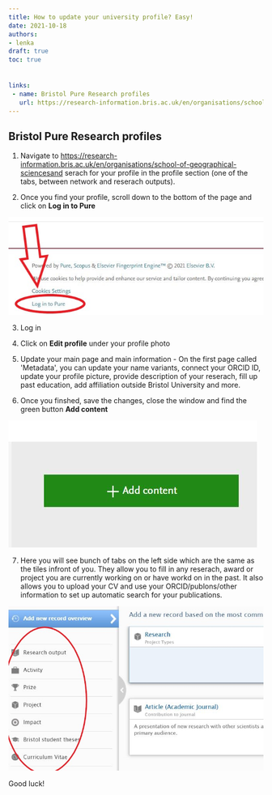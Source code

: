 ```yaml
---
title: How to update your university profile? Easy!
date: 2021-10-18
authors:
- lenka
draft: true
toc: true


links:
 - name: Bristol Pure Research profiles
   url: https://research-information.bris.ac.uk/en/organisations/school-of-geographical-sciences
---
```


## Bristol Pure Research profiles

1. Navigate to https://research-information.bris.ac.uk/en/organisations/school-of-geographical-sciencesand serach for your profile in the profile section (one of the tabs, between network and reserach outputs).

2. Once you find your profile, scroll down to the bottom of the page and click on **Log in to Pure**

![jpg](./images/RP2.jpg)

3. Log in

4. Click on **Edit profile** under your profile photo

5. Update your main page and main information - On the first page called 'Metadata', you can update your name variants, connect your ORCID ID, update your profile picture, provide description of your reserach, fill up past education, add affiliation outside Bristol University and more. 

6. Once you finshed, save the changes, close the window and find the green button **Add content**

![jpg](./images/RP1.jpg)

7. Here you will see bunch of tabs on the left side which are the same as the tiles infront of you. They allow you to fill in any reserach, award or project you are currently working on or have workd on in the past. It also allows you to upload your CV and use your ORCID/publons/other information to set up automatic search for your publications. 

![jpg](./images/RP3.jpg)

Good luck!